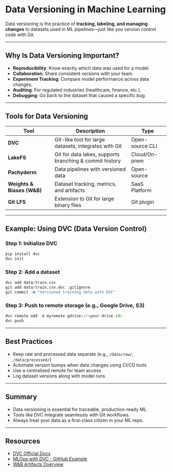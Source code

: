 # Data Versioning in Machine Learning

Data versioning is the practice of **tracking, labeling, and managing changes** to datasets used in ML pipelines—just like you version control code with Git.

---

## Why Is Data Versioning Important?

- **Reproducibility**: Know exactly which data was used for a model.
- **Collaboration**: Share consistent versions with your team.
- **Experiment Tracking**: Compare model performance across data changes.
- **Auditing**: For regulated industries (healthcare, finance, etc.).
- **Debugging**: Go back to the dataset that caused a specific bug.

---

## Tools for Data Versioning

| Tool      | Description                                                  | Type            |
|-----------|--------------------------------------------------------------|-----------------|
| **DVC**   | Git-like tool for large datasets, integrates with Git        | Open-source CLI |
| **LakeFS**| Git for data lakes, supports branching & commit history      | Cloud/On-prem   |
| **Pachyderm** | Data pipelines with versioned data                        | Open-source     |
| **Weights & Biases (W&B)** | Dataset tracking, metrics, and artifacts       | SaaS Platform   |
| **Git LFS**| Extension to Git for large binary files                     | Git plugin      |

---

## Example: Using DVC (Data Version Control)

### Step 1: Initialize DVC

```python
pip install dvc
dvc init
```

### Step 2: Add a dataset

```python
dvc add data/train.csv
git add data/train.csv.dvc .gitignore
git commit -m "Versioned training data with DVC"
```

### Step 3: Push to remote storage (e.g., Google Drive, S3)

```python
dvc remote add -d myremote gdrive://<your-drive-id>
dvc push
```
---

## Best Practices
* Keep raw and processed data separate (e.g., `/data/raw/`, `/data/processed/`)
* Automate version bumps when data changes using CI/CD tools
* Use a centralized remote for team access
* Log dataset versions along with model runs

---

## Summary
* Data versioning is essential for traceable, production-ready ML.
* Tools like DVC integrate seamlessly with Git workflows.
* Always treat your data as a first-class citizen in your ML repo.

---

## Resources
* [DVC Official Docs](https://dvc.org/doc)
* [MLOps with DVC - GitHub Example](https://github.com/iterative/example-get-started)
* [W&B Artifacts Overview](https://docs.wandb.ai/guides/artifacts)




